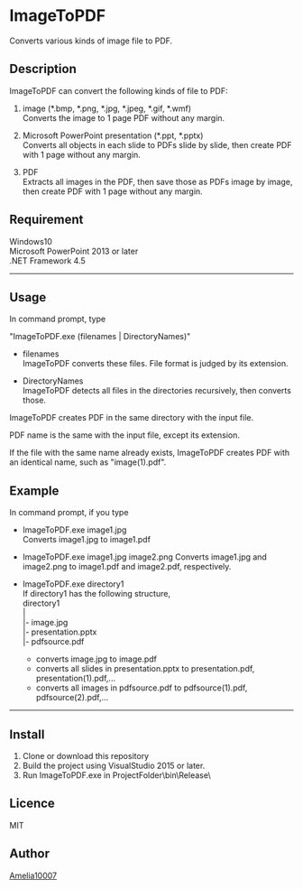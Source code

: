 ImageToPDF
====

Converts various kinds of image file to PDF.

## Description

ImageToPDF can convert the following kinds of file to PDF:

1. image (*.bmp, *.png, *.jpg, *.jpeg, *.gif, *.wmf)  
Converts the image to 1 page PDF without any margin.

2. Microsoft PowerPoint presentation (*.ppt, *.pptx)  
Converts all objects in each slide to PDFs slide by slide, 
then create PDF with 1 page without any margin.

3. PDF  
Extracts all images in the PDF, then save those as PDFs image by image,
then create PDF with 1 page without any margin.

## Requirement
Windows10  
Microsoft PowerPoint 2013 or later  
.NET Framework 4.5

---

## Usage
In command prompt, type  

"ImageToPDF.exe (filenames | DirectoryNames)"  

* filenames  
ImageToPDF converts these files.
File format is judged by its extension.

* DirectoryNames  
ImageToPDF detects all files in the directories recursively,
then converts those.

ImageToPDF creates PDF in the same directory with the input file.

PDF name is the same with the input file, except its extension.  

If the file with the same name already exists, ImageToPDF creates PDF with an identical name, such as "image(1).pdf".

## Example
In command prompt, if you type

* ImageToPDF.exe image1.jpg  
Converts image1.jpg to image1.pdf

* ImageToPDF.exe image1.jpg image2.png
Converts image1.jpg and image2.png to image1.pdf and image2.pdf, respectively.

* ImageToPDF.exe directory1  
If directory1 has the following structure,  
directory1  
|  
|- image.jpg  
|- presentation.pptx  
|- pdfsource.pdf  
    * converts image.jpg to image.pdf
    * converts all slides in presentation.pptx to presentation.pdf, presentation(1).pdf,...
    * converts all images in pdfsource.pdf to pdfsource(1).pdf, pdfsource(2).pdf,...

---

## Install
1. Clone or download this repository
2. Build the project using VisualStudio 2015 or later.
3. Run ImageToPDF.exe in ProjectFolder\bin\Release\

## Licence
MIT

## Author
[Amelia10007](https://github.com/Amelia10007)